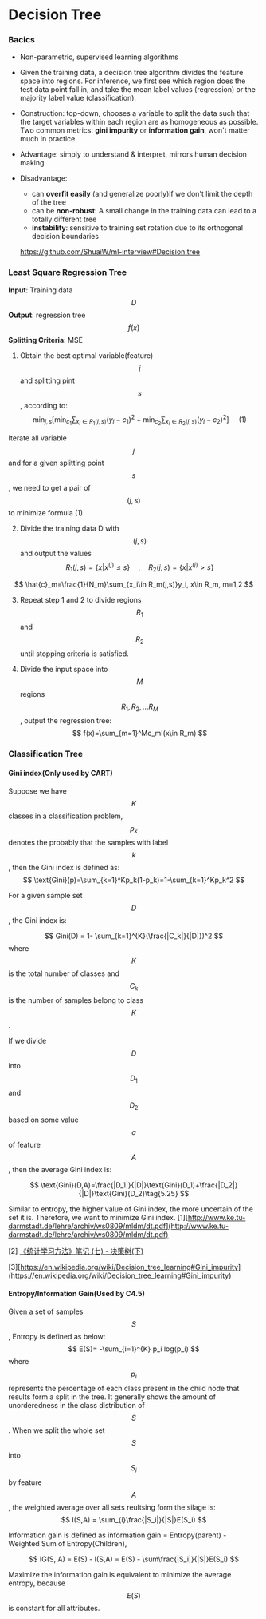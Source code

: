 # Decision Tree

### Bacics

* Non-parametric, supervised learning algorithms
* Given the training data, a decision tree algorithm divides the feature space into regions. For inference, we first see which region does the test data point fall in, and take the mean label values (regression) or the majority label value (classification).
* Construction: top-down, chooses a variable to split the data such that the target variables within each region are as homogeneous as possible. Two common metrics: __gini impurity__ or __information gain__, won't matter much in practice.
* Advantage: simply to understand & interpret, mirrors human decision making
* Disadvantage:
  * can __overfit easily__ (and generalize poorly)if we don't limit the depth of the tree
  * can be __non-robust__: A small change in the training data can lead to a totally different tree
  * __instability__: sensitive to training set rotation due to its orthogonal decision boundaries
  
  [https://github.com/ShuaiW/ml-interview#Decision tree](https://github.com/ShuaiW/ml-interview#SVM)
  

### Least Square Regression Tree

__Input__: Training data $$D$$
__Output__: regression tree $$f(x)$$
__Splitting Criteria__: MSE

1. Obtain the best optimal variable(feature) $$j$$ and splitting pint $$s$$, according to:
$$
\min_{j,s}\left[\min_{c_1}\sum_{x_i\in R_1(j,s)}(y_i-c_1)^2+\min_{c_2}\sum_{x_i\in R_2(j,s)}(y_i-c_2)^2\right] \:\:\:\:\: (1)
$$

Iterate all variable $$j$$ and for a given splitting point $$s$$, we need to get a pair of $$(j,s)$$ to minimize formula (1)

2. Divide the training data D with $$(j,s)$$ and output the values
  $$
  R_1(j,s)=\{x|x^{(j)}\le s\} \quad ,\quad R_2(j,s)=\{x|x^{(j)}\gt s\}
  $$
  
  $$
  \hat{c}_m=\frac{1}{N_m}\sum_{x_i\in R_m(j,s)}y_i, x\in R_m, m=1,2
  $$
  
3. Repeat step 1 and 2  to divide regions $$R_1$$ and $$R_2$$ until stopping criteria is satisfied.

4. Divide the input space into $$M$$ regions$$R_1, R_2,...R_M$$, output the regression tree:
$$
f(x)=\sum_{m=1}^Mc_mI(x\in R_m)
$$


### Classification Tree


#### Gini index(Only used by CART)

Suppose we have $$K$$ classes in a classification problem, $$p_k$$ denotes the probably that the samples with label $$k$$, then the Gini index is defined as:
$$
\text{Gini}(p)=\sum_{k=1}^Kp_k(1-p_k)=1-\sum_{k=1}^Kp_k^2
$$

For a given sample set $$D$$, the Gini index is:

$$
 Gini(D) = 1- \sum_{k=1}^{K}(\frac{|C_k|}{|D|})^2
 $$
where $$K$$ is the total number of classes and $$C_k$$ is the number of samples belong to class $$K$$.

If we divide $$D$$ into $$D_1$$ and $$D_2$$ based on some value $$a$$ of feature $$A$$, then the average Gini index is:

$$
\text{Gini}(D,A)=\frac{|D_1|}{|D|}\text{Gini}(D_1)+\frac{|D_2|}{|D|}\text{Gini}(D_2)\tag{5.25}
$$

Similar to entropy, the higher value of Gini index, the more uncertain of the set it is. Therefore, we want to minimize Gini index.
[1][http://www.ke.tu-darmstadt.de/lehre/archiv/ws0809/mldm/dt.pdf](http://www.ke.tu-darmstadt.de/lehre/archiv/ws0809/mldm/dt.pdf)

[2] [《统计学习方法》笔记 (七) - 决策树(下)](http://daniellaah.github.io/2017/Statistical-Learning-Notes-Chapter5-DecisionTree-2.html)

[3][https://en.wikipedia.org/wiki/Decision_tree_learning#Gini_impurity](https://en.wikipedia.org/wiki/Decision_tree_learning#Gini_impurity)

#### Entropy/Information Gain(Used by C4.5)

Given a set of samples $$S$$, Entropy is defined as below:
$$
E(S)= -\sum_{i=1}^{K} p_i log(p_i) 
$$
where $$p_i$$ represents the percentage of each class present in the child node that results form a split in the tree. It generally shows the amount of unorderedness in the class distribution of $$S$$.
When we split the whole set $$S$$ into $$S_i$$ by feature $$A$$,  the  weighted average over all sets reultsing form the silage is:
$$
I(S,A)  = \sum_{i}\frac{|S_i|}{|S|}E(S_i)
$$

Information gain is defined as information gain = Entropy(parent) - Weighted Sum of Entropy(Children),

$$
IG(S, A) = E(S) - I(S,A) = E(S) - \sum\frac{|S_i|}{|S|}E(S_i)
$$

Maximize the information gain is equivalent to minimize the average entropy, because $$E(S)$$ is constant for all attributes.





  


